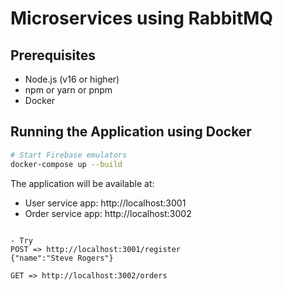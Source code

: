 # Microservices using RabbitMQ


## Prerequisites

- Node.js (v16 or higher)
- npm or yarn or pnpm
- Docker


## Running the Application using Docker

```bash
# Start Firebase emulators
docker-compose up --build
```
The application will be available at:
- User service app: http://localhost:3001
- Order service app: http://localhost:3002


```

- Try 
POST => http://localhost:3001/register
{"name":"Steve Rogers"}

GET => http://localhost:3002/orders




